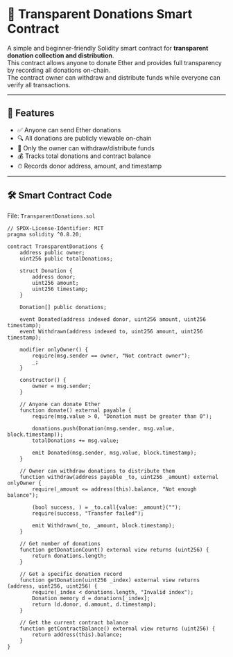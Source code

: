 # 💖 Transparent Donations Smart Contract

A simple and beginner-friendly Solidity smart contract for **transparent donation collection and distribution**.  
This contract allows anyone to donate Ether and provides full transparency by recording all donations on-chain.  
The contract owner can withdraw and distribute funds while everyone can verify all transactions.

---

## 🧠 Features

- ✅ Anyone can send Ether donations
- 🔍 All donations are publicly viewable on-chain
- 👑 Only the owner can withdraw/distribute funds
- 💰 Tracks total donations and contract balance
- ⏱ Records donor address, amount, and timestamp

---

## 🛠️ Smart Contract Code

File: `TransparentDonations.sol`

```solidity
// SPDX-License-Identifier: MIT
pragma solidity ^0.8.20;

contract TransparentDonations {
    address public owner;
    uint256 public totalDonations;

    struct Donation {
        address donor;
        uint256 amount;
        uint256 timestamp;
    }

    Donation[] public donations;

    event Donated(address indexed donor, uint256 amount, uint256 timestamp);
    event Withdrawn(address indexed to, uint256 amount, uint256 timestamp);

    modifier onlyOwner() {
        require(msg.sender == owner, "Not contract owner");
        _;
    }

    constructor() {
        owner = msg.sender;
    }

    // Anyone can donate Ether
    function donate() external payable {
        require(msg.value > 0, "Donation must be greater than 0");

        donations.push(Donation(msg.sender, msg.value, block.timestamp));
        totalDonations += msg.value;

        emit Donated(msg.sender, msg.value, block.timestamp);
    }

    // Owner can withdraw donations to distribute them
    function withdraw(address payable _to, uint256 _amount) external onlyOwner {
        require(_amount <= address(this).balance, "Not enough balance");

        (bool success, ) = _to.call{value: _amount}("");
        require(success, "Transfer failed");

        emit Withdrawn(_to, _amount, block.timestamp);
    }

    // Get number of donations
    function getDonationCount() external view returns (uint256) {
        return donations.length;
    }

    // Get a specific donation record
    function getDonation(uint256 _index) external view returns (address, uint256, uint256) {
        require(_index < donations.length, "Invalid index");
        Donation memory d = donations[_index];
        return (d.donor, d.amount, d.timestamp);
    }

    // Get the current contract balance
    function getContractBalance() external view returns (uint256) {
        return address(this).balance;
    }
}

